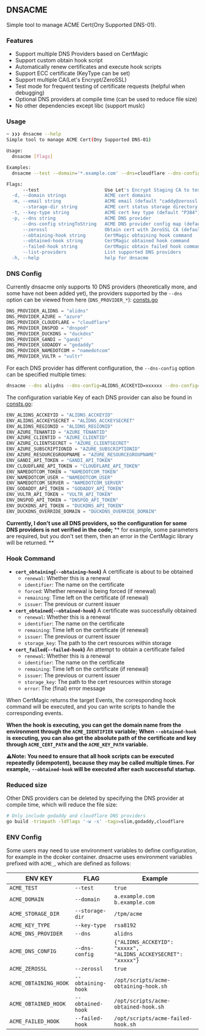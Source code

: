 ## DNSACME

Simple tool to manage ACME Cert(Ony Supported DNS-01).

### Features

- Support multiple DNS Providers based on CertMagic
- Support custom obtain hook script
- Automatically renew certificates and execute hook scripts
- Support ECC certificate (KeyType can be set)
- Support multiple CA(Let's Encrypt/ZeroSSL)
- Test mode for frequent testing of certificate requests (helpful when debugging)
- Optional DNS providers at compile time (can be used to reduce file size)
- No other dependencies except libc (support muslc)

### Usage

```sh
~ ❯❯❯ dnsacme --help
Simple tool to manage ACME Cert(Ony Supported DNS-01)

Usage:
  dnsacme [flags]

Examples:
  dnsacme --test --domain='*.example.com' --dns=cloudflare --dns-config=CLOUDFLARE_API_TOKEN=xxxxxxxxxxxxxx

Flags:
      --test                        Use Let's Encrypt Staging CA to test
  -d, --domain strings              ACME cert domains
  -m, --email string                ACME email (default "caddy@zerossl.com")
      --storage-dir string          ACME cert status storage directory (default "/Users/kovacs/Library/Application Support/dnsacme")
  -t, --key-type string             ACME cert key type (default "P384")
  -p, --dns string                  ACME DNS provider
      --dns-config stringToString   ACME DNS provider config map (default [])
      --zerossl                     Obtain cert with ZeroSSL CA (default true)
      --obtaining-hook string       CertMagic obtaining hook command
      --obtained-hook string        CertMagic obtained hook command
      --failed-hook string          CertMagic obtain failed hook command
      --list-providers              List supported DNS providers
  -h, --help                        help for dnsacme
```

### DNS Config

Currently dnsacme only supports 10 DNS providers (theoretically more, and some have not been added yet), 
the providers supported by the `--dns` option can be viewed from here (`DNS_PROVIDER_*`): [consts.go](https://github.com/mritd/dnsacme/blob/main/consts.go)

```go
DNS_PROVIDER_ALIDNS = "alidns"
DNS_PROVIDER_AZURE = "azure"
DNS_PROVIDER_CLOUDFLARE = "cloudflare"
DNS_PROVIDER_DNSPOD = "dnspod"
DNS_PROVIDER_DUCKDNS = "duckdns"
DNS_PROVIDER_GANDI = "gandi"
DNS_PROVIDER_GODADDY = "godaddy"
DNS_PROVIDER_NAMEDOTCOM = "namedotcom"
DNS_PROVIDER_VULTR = "vultr"
```

For each DNS provider has different configuration, the `--dns-config` option can be specified multiple times:

```sh
dnsacme --dns aliydns --dns-config=ALIDNS_ACCKEYID=xxxxxx --dns-config=ALIDNS_ACCKEYSECRET=xxxxxx ...
```

The configuration variable Key of each DNS provider can also be found in [consts.go](https://github.com/mritd/dnsacme/blob/main/consts.go):

```go
ENV_ALIDNS_ACCKEYID = "ALIDNS_ACCKEYID"
ENV_ALIDNS_ACCKEYSECRET = "ALIDNS_ACCKEYSECRET"
ENV_ALIDNS_REGIONID = "ALIDNS_REGIONID"
ENV_AZURE_TENANTID = "AZURE_TENANTID"
ENV_AZURE_CLIENTID = "AZURE_CLIENTID"
ENV_AZURE_CLIENTSECRET = "AZURE_CLIENTSECRET"
ENV_AZURE_SUBSCRIPTIONID = "AZURE_SUBSCRIPTIONID"
ENV_AZURE_RESOURCEGROUPNAME = "AZURE_RESOURCEGROUPNAME"
ENV_GANDI_API_TOKEN = "GANDI_API_TOKEN"
ENV_CLOUDFLARE_API_TOKEN = "CLOUDFLARE_API_TOKEN"
ENV_NAMEDOTCOM_TOKEN = "NAMEDOTCOM_TOKEN"
ENV_NAMEDOTCOM_USER = "NAMEDOTCOM_USER"
ENV_NAMEDOTCOM_SERVER = "NAMEDOTCOM_SERVER"
ENV_GODADDY_API_TOKEN = "GODADDY_API_TOKEN"
ENV_VULTR_API_TOKEN = "VULTR_API_TOKEN"
ENV_DNSPOD_API_TOKEN = "DNSPOD_API_TOKEN"
ENV_DUCKDNS_API_TOKEN = "DUCKDNS_API_TOKEN"
ENV_DUCKDNS_OVERRIDE_DOMAIN = "DUCKDNS_OVERRIDE_DOMAIN"
```

**Currently, I don't use all DNS providers, so the configuration for some DNS providers is not verified in the code;**
** for example, some parameters are required, but you don't set them, then an error in the CertMagic library will be returned. **

### Hook Command

- **`cert_obtaining`(`--obtaining-hook`)** A certificate is about to be obtained
  - `renewal`: Whether this is a renewal
  - `identifier`: The name on the certificate
  - `forced`: Whether renewal is being forced (if renewal)
  - `remaining`: Time left on the certificate (if renewal)
  - `issuer`: The previous or current issuer
- **`cert_obtained`(`--obtained-hook`)** A certificate was successfully obtained
  - `renewal`: Whether this is a renewal
  - `identifier`: The name on the certificate
  - `remaining`: Time left on the certificate (if renewal)
  - `issuer`: The previous or current issuer
  - `storage_key`: The path to the cert resources within storage
- **`cert_failed`(`--failed-hook`)** An attempt to obtain a certificate failed
  - `renewal`: Whether this is a renewal
  - `identifier`: The name on the certificate
  - `remaining`: Time left on the certificate (if renewal)
  - `issuer`: The previous or current issuer
  - `storage_key`: The path to the cert resources within storage
  - `error`: The (final) error message

When CertMagic returns the target Events, the corresponding hook command will be executed, and you can write scripts to handle the corresponding events.

**When the hook is executing, you can get the domain name from the environment through the `ACME_IDENTIFIER` variable;**
**When `--obtained-hook` is executing, you can also get the absolute path of the certificate and key through `ACME_CERT_PATH` and the `ACME_KEY_PATH` variable.**


**⚠️Note: You need to ensure that all hook scripts can be executed repeatedly (idempotent), because they may be called multiple times. For example,**
**`--obtained-hook` will be executed after each successful startup.**

### Reduced size

Other DNS providers can be deleted by specifying the DNS provider at compile time, which will reduce the file size:

```sh
# Only include godaddy and cloudflare DNS providers
go build -trimpath -ldflags '-w -s' -tags=slim,godaddy,cloudflare
```

### ENV Config

Some users may need to use environment variables to define configuration, for example in the dcoker container.
dnsacme uses environment variables prefixed with `ACME_`, which are defined as follows:

| ENV KEY               | FLAG               | Example                                                        |
|-----------------------|--------------------|----------------------------------------------------------------|
| `ACME_TEST`           | `--test`           | `true`                                                         |
| `ACME_DOMAIN`         | `--domain`         | `a.example.com b.example.com`                                  |
| `ACME_STORAGE_DIR`    | `--storage-dir`    | `/tpm/acme`                                                    |
| `ACME_KEY_TYPE`       | `--key-type`       | `rsa8192`                                                      |
| `ACME_DNS_PROVIDER`   | `--dns`            | `alidns`                                                       |
| `ACME_DNS_CONFIG`     | `--dns-config`     | `{"ALIDNS_ACCKEYID": "xxxxx", "ALIDNS_ACCKEYSECRET": "xxxxx"}` |
| `ACME_ZEROSSL`        | `--zerossl`        | `true`                                                         |
| `ACME_OBTAINING_HOOK` | `--obtaining-hook` | `/opt/scripts/acme-obtaining-hook.sh`                          |
| `ACME_OBTAINED_HOOK`  | `--obtained-hook`  | `/opt/scripts/acme-obtained-hook.sh`                           |
| `ACME_FAILED_HOOK`    | `--failed-hook`    | `/opt/scripts/acme-failed-hook.sh`                             |





